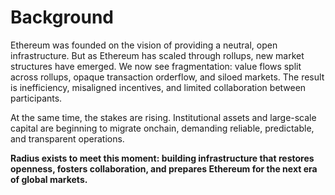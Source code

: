 # Background

Ethereum was founded on the vision of providing a neutral, open infrastructure. But as Ethereum has scaled through rollups, new market structures have emerged. We now see fragmentation: value flows split across rollups, opaque transaction orderflow, and siloed markets. The result is inefficiency, misaligned incentives, and limited collaboration between participants.

At the same time, the stakes are rising. Institutional assets and large-scale capital are beginning to migrate onchain, demanding reliable, predictable, and transparent operations.&#x20;

**Radius exists to meet this moment: building infrastructure that restores openness, fosters collaboration, and prepares Ethereum for the next era of global markets.**
